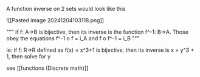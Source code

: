 A function inverse on 2 sets would look like this

![[Pasted image 20241204103118.png]]

"""
if f: A->B is bijective, then its inverse is the function f^-1: B->A. Those obey the equations f^-1 o f = i_A and f o f^-1 = i_B
"""

ie: if f: R->R defined as f(x) = x^3+1 is bijective, then its inverse is x = y^3 + 1, then solve for y

see [[functions (Discrete math)]]
